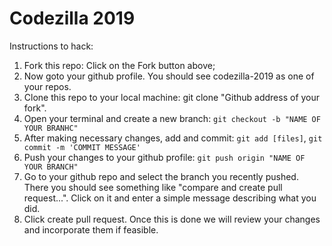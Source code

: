 # Codezilla 2019

Instructions to hack:
1. Fork this repo: Click on the Fork button above;
2. Now goto your github profile. You should see codezilla-2019 as one of your repos.
3. Clone this repo to your local machine: git clone "Github address of your fork".
4. Open your terminal and create a new branch: `git checkout -b "NAME OF YOUR BRANHC"`
5. After making necessary changes, add and commit: `git add [files]`, `git commit -m 'COMMIT MESSAGE'`
6. Push your changes to your github profile: `git push origin "NAME OF YOUR BRANCH"`
7. Go to your github repo and select the branch you recently pushed. There you should see something like "compare and create pull request...". Click on it and enter a simple message describing what you did.
8. Click create pull request. Once this is done we will review your changes and incorporate them if feasible.
